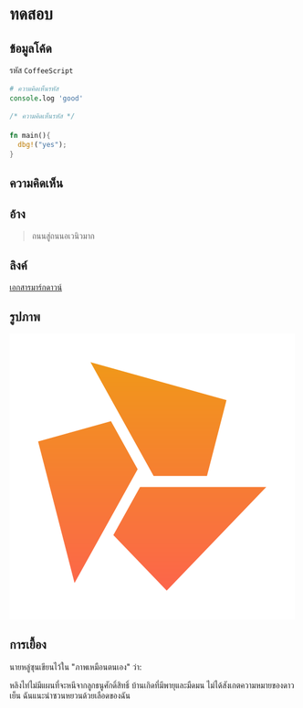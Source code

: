[Markdown 全局注释]:#

# ทดสอบ

## ข้อมูลโค้ด

รหัส `CoffeeScript`

```coffee
# ความคิดเห็นรหัส
console.log 'good'


```

```rust
/* ความคิดเห็นรหัส */

fn main(){
  dbg!("yes");
}
```

## ความคิดเห็น

<!-- HTML 注释 --> 

<!-- 多行注释 --> 

## อ้าง

> ถนนสู่ถนนอเวนิวมาก

## ลิงค์

[เอกสารมาร์กดาวน์](https://github.com/xxai-art/xxai-art-md)

## รูปภาพ

![xxAI.อัตลักษณ์แบรนด์ศิลปะ](https://raw.githubusercontent.com/xxai-art/web/main/file/svg/logo.svg)

## การเยื้อง

นายหลู่ซุนเขียนไว้ใน "ภาพเหมือนตนเอง" ว่า:

  หลิงไท่ไม่มีแผนที่จะหนีจากลูกธนูศักดิ์สิทธิ์
  บ้านเกิดที่มีพายุและมืดมน
  ไม่ได้สังเกตความหมายของดาวเย็น
  ฉันแนะนำซวนหยวนด้วยเลือดของฉัน


